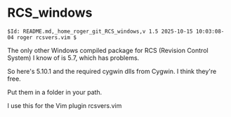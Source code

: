 # RCS_windows
    $Id: README.md,_home_roger_git_RCS_windows,v 1.5 2025-10-15 10:03:08-04 roger rcsvers.vim $

The only other Windows compiled package for RCS (Revision Control System) I know of is 5.7, which has problems.

So here's 5.10.1 and the required cygwin dlls from Cygwin. I think they're free.

Put them in a folder in your path.

I use this for the Vim plugin rcsvers.vim
